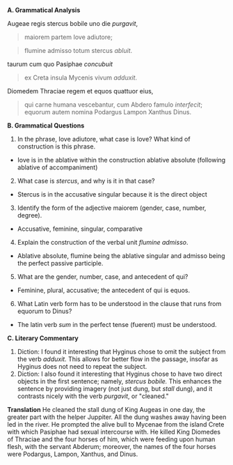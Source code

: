 **A. Grammatical Analysis**

Augeae regis stercus bobile uno die *purgavit*, 
> maiorem partem Iove adiutore; 

> flumine admisso 
totum stercus *abluit*.

taurum cum quo Pasiphae *concubuit* 
> ex Creta insula Mycenis vivum *adduxit*.

Diomedem Thraciae regem et equos quattuor eius, 
> qui carne humana vescebantur, 
cum Abdero famulo *interfecit*; 
equorum autem nomina Podargus Lampon Xanthus Dinus.


**B. Grammatical Questions**
1. In the phrase, Iove adiutore, what case is Iove? What kind of construction is this phrase.
- Iove is in the ablative within the construction ablative absolute (following ablative of accompaniment) 
2. What case is *stercus*, and why is it in that case?
- Stercus is in the accusative singular because it is the direct object
3. Identify the form of the adjective maiorem (gender, case, number, degree).
- Accusative, feminine, singular, comparative
4. Explain the construction of the verbal unit *flumine admisso*.
- Ablative absolute, flumine being the ablative singular and admisso being the perfect passive participle. 
5. What are the gender, number, case, and antecedent of qui?
- Feminine, plural, accusative; the antecedent of qui is equos. 
6. What Latin verb form has to be understood in the clause that runs from equorum to Dinus?
- The latin verb *sum* in the perfect tense (fuerent) must be understood. 

**C. Literary Commentary**
1. Diction: I found it interesting that Hyginus chose to omit the subject from the verb *adduxit.* This allows for better flow in the passage, 
insofar as Hyginus does not need to repeat the subject. 
2. Diction: I also found it interesting that Hyginus chose to have two direct objects in the first sentence; namely, *stercus bobile.* 
This enhances the sentence by providing imagery (not just dung, but *stall* dung), and it contrasts nicely with the verb *purgavit*, or "cleaned."


**Translation**
He cleaned the stall dung of King Augeas in one day, the greater part with the helper Juppiter.
All the dung washes away having been led in the river. 
He prompted the alive bull to Mycenae from the island Crete with which Pasiphae had sexual intercourse with.
He killed King Diomedes of Thraciae and the four horses of him, which were feeding upon human flesh, with the servant Abderum; 
moreover, the names of the four horses were Podargus, Lampon, Xanthus, and Dinus. 

